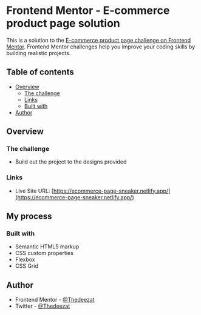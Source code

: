 # Frontend Mentor - E-commerce product page solution

This is a solution to the [E-commerce product page challenge on Frontend Mentor](https://www.frontendmentor.io/challenges/ecommerce-product-page-UPsZ9MJp6). Frontend Mentor challenges help you improve your coding skills by building realistic projects.

## Table of contents

- [Overview](#overview)
  - [The challenge](#the-challenge)
  - [Links](#links)
  - [Built with](#built-with)
- [Author](#author)

## Overview

### The challenge

- Build out the project to the designs provided

### Links
- Live Site URL: [https://ecommerce-page-sneaker.netlify.app/](https://ecommerce-page-sneaker.netlify.app/)

## My process

### Built with

- Semantic HTML5 markup
- CSS custom properties
- Flexbox
- CSS Grid

## Author
- Frontend Mentor - [@Thedeezat](https://www.frontendmentor.io/profile/@Thedeezat)
- Twitter - [@Thedeezat](https://www.twitter.com/@Thedeezat)
